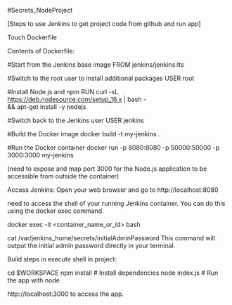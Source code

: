 #Secrets_NodeProject

[Steps to use Jenkins to get project code from github and run app]

Touch Dockerfile

Contents of Dockerfile:

#Start from the Jenkins base image
FROM jenkins/jenkins:lts

#Switch to the root user to install additional packages
USER root

#Install Node.js and npm
RUN curl -sL https://deb.nodesource.com/setup_16.x | bash - \
    && apt-get install -y nodejs

#Switch back to the Jenkins user
USER jenkins


#Build the Docker image
docker build -t my-jenkins .

#Run the Docker container
docker run -p 8080:8080 -p 50000:50000 -p 3000:3000 my-jenkins


(need to expose and map port 3000 for the Node.js application to be accessible from outside the container)

Access Jenkins: Open your web browser and go to http://localhost:8080

need to access the shell of your running Jenkins container. You can do this using the docker exec command.

docker exec -it <container_name_or_id> bash

cat /var/jenkins_home/secrets/initialAdminPassword
This command will output the initial admin password directly in your terminal.


Build steps in execute shell in project:

cd $WORKSPACE
npm install  # Install dependencies
node index.js  # Run the app with node


http://localhost:3000 to access the app.
